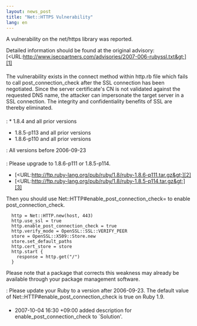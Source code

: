 ```yaml
---
layout: news_post
title: "Net::HTTPS Vulnerability"
lang: en
---
```


A vulnerability on the net/https library was reported.

Detailed information should be found at the original advisory:
[&lt;URL:http://www.isecpartners.com/advisories/2007-006-rubyssl.txt&gt;][1]

#### 

The vulnerability exists in the connect method within http.rb file which
fails to call post\_connection\_check after the SSL connection has been
negotiated. Since the server certificate\'s CN is not validated against
the requested DNS name, the attacker can impersonate the target server
in a SSL connection. The integrity and confidentiality benefits of SSL
are thereby eliminated.

#### 


: * 1\.8.4 and all prior versions
  * 1\.8.5-p113 and all prior versions
  * 1\.8.6-p110 and all prior versions


: All versions before 2006-09-23

#### 



: Please upgrade to 1.8.6-p111 or 1.8.5-p114.
  
  * [&lt;URL:http://ftp.ruby-lang.org/pub/ruby/1.8/ruby-1.8.6-p111.tar.gz&gt;][2]
  * [&lt;URL:http://ftp.ruby-lang.org/pub/ruby/1.8/ruby-1.8.5-p114.tar.gz&gt;][3]
  
  Then you should use Net::HTTP#enable\_post\_connection\_check= to
  enable post\_connection\_check.
  
      http = Net::HTTP.new(host, 443)
      http.use_ssl = true
      http.enable_post_connection_check = true
      http.verify_mode = OpenSSL::SSL::VERIFY_PEER
      store = OpenSSL::X509::Store.new
      store.set_default_paths
      http.cert_store = store
      http.start {
        response = http.get("/")
      }
  
  Please note that a package that corrects this weakness may already be
  available through your package management software.


: Please update your Ruby to a version after 2006-09-23. The default
  value of Net::HTTP#enable\_post\_connection\_check is true on Ruby
  1.9.

#### 

* 2007-10-04 16:30 +09:00 added description for
  enable\_post\_connection\_check to \`Solution\'.



[1]: http://www.isecpartners.com/advisories/2007-006-rubyssl.txt 
[2]: http://ftp.ruby-lang.org/pub/ruby/1.8/ruby-1.8.6-p111.tar.gz 
[3]: http://ftp.ruby-lang.org/pub/ruby/1.8/ruby-1.8.5-p114.tar.gz 
